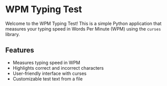 # WPM Typing Test

Welcome to the WPM Typing Test! This is a simple Python application that measures your typing speed in Words Per Minute (WPM) using the `curses` library.

## Features

- Measures typing speed in WPM
- Highlights correct and incorrect characters
- User-friendly interface with curses
- Customizable test text from a file
